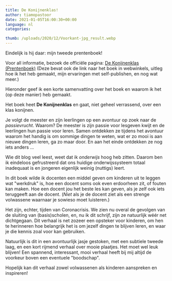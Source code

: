 ```yaml
---
title: De Konijnenklas!
author: tiamopastoor
date: 2021-01-05T16:00:30+00:00
language: nl
categories:

thumb: /uploads/2020/12/Voorkant-jpg_result.webp
---
```


Eindelijk is hij daar: mijn tweede prentenboek!

Voor all informatie, bezoek de officiële pagina: [De Konijnenklas (Prentenboek)][1] (Deze bevat ook de link naar het boek in webwinkels, uitleg hoe ik het heb gemaakt, mijn ervaringen met self-publishen, en nog wat meer.) 

Hieronder geef ik een korte samenvatting over het boek en waarom ik het (op deze manier) heb gemaakt.

Het boek heet **De Konijnenklas** en gaat, niet geheel verrassend, over een klas konijnen.

Je volgt de meester en zijn leerlingen op een avontuur op zoek naar de _passievrucht_. Waarom? De meester is zijn passie voor lesgeven kwijt en de leerlingen hun passie voor leren. Samen ontdekken ze tijdens het avontuur waarom het handig is om sommige dingen te weten, wat er zo mooi is aan nieuwe dingen leren, ga zo maar door. En aan het einde ontdekken ze nog iets anders ...

Wie dit blog veel leest, weet dat ik _onderwijs_ hoog heb zitten. Daarom ben ik eindeloos gefrustreerd dat ons huidige onderwijssysteem totaal inadequaat is en jongeren eigenlijk weinig (nuttigs) leert.

In dit boek wilde ik docenten een middel geven om kinderen uit te leggen wat "werkdruk" is, hoe een docent soms ook even erdoorheen zit, of fouten kan maken. Hoe een docent jou het beste les kan geven, als je zelf ook iets teruggeeft aan de docent. (_Niet_ als je de docent ziet als een strenge volwassene waarnaar je sowieso moet luisteren.)

Het zijn, echter, tijden van Coronacrisis. We zien nu overal de gevolgen van de sluiting van (basis)scholen, en, nu ik dit schrijf, zijn ze natuurlijk wéér net dichtgegaan. Dit verhaal is net zozeer een opsteker voor kinderen, om hen te herinneren hoe belangrijk het is om jezelf dingen te blijven leren, en waar je die kennis zoal voor kan gebruiken.

Natuurlijk is dit in een avontuurlijk jasje gestoken, met een subtiele tweede laag, en een kort rijmend verhaal over mooie plaatjes. Het moet wel leuk blijven! Een spannend, interessant, mooi verhaal heeft bij mij altijd de voorkeur boven een eventuele "boodschap".

Hopelijk kan dit verhaal zowel volwassenen als kinderen aanspreken en inspireren!

 [1]: /books/de-konijnenklas